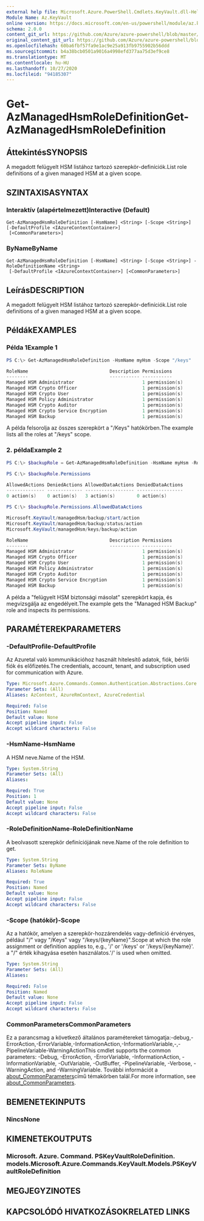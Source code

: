 ```yaml
---
external help file: Microsoft.Azure.PowerShell.Cmdlets.KeyVault.dll-Help.xml
Module Name: Az.KeyVault
online version: https://docs.microsoft.com/en-us/powershell/module/az.keyvault/get-azmanagedhsmroledefinition
schema: 2.0.0
content_git_url: https://github.com/Azure/azure-powershell/blob/master/src/KeyVault/KeyVault/help/Get-AzManagedHsmRoleDefinition.md
original_content_git_url: https://github.com/Azure/azure-powershell/blob/master/src/KeyVault/KeyVault/help/Get-AzManagedHsmRoleDefinition.md
ms.openlocfilehash: 60ba6fbf57fa9e1ac9e25a913fb9755902b56ddd
ms.sourcegitcommit: b4a38bcb0501a9016a4998efd377aa75d3ef9ce8
ms.translationtype: MT
ms.contentlocale: hu-HU
ms.lasthandoff: 10/27/2020
ms.locfileid: "94185307"
---
```

# <span data-ttu-id="6a149-101">Get-AzManagedHsmRoleDefinition</span><span class="sxs-lookup"><span data-stu-id="6a149-101">Get-AzManagedHsmRoleDefinition</span></span>

## <span data-ttu-id="6a149-102">Áttekintés</span><span class="sxs-lookup"><span data-stu-id="6a149-102">SYNOPSIS</span></span>
<span data-ttu-id="6a149-103">A megadott felügyelt HSM listához tartozó szerepkör-definíciók.</span><span class="sxs-lookup"><span data-stu-id="6a149-103">List role definitions of a given managed HSM at a given scope.</span></span>

## <span data-ttu-id="6a149-104">SZINTAXISA</span><span class="sxs-lookup"><span data-stu-id="6a149-104">SYNTAX</span></span>

### <span data-ttu-id="6a149-105">Interaktív (alapértelmezett)</span><span class="sxs-lookup"><span data-stu-id="6a149-105">Interactive (Default)</span></span>
```
Get-AzManagedHsmRoleDefinition [-HsmName] <String> [-Scope <String>] [-DefaultProfile <IAzureContextContainer>]
 [<CommonParameters>]
```

### <span data-ttu-id="6a149-106">ByName</span><span class="sxs-lookup"><span data-stu-id="6a149-106">ByName</span></span>
```
Get-AzManagedHsmRoleDefinition [-HsmName] <String> [-Scope <String>] -RoleDefinitionName <String>
 [-DefaultProfile <IAzureContextContainer>] [<CommonParameters>]
```

## <span data-ttu-id="6a149-107">Leírás</span><span class="sxs-lookup"><span data-stu-id="6a149-107">DESCRIPTION</span></span>
<span data-ttu-id="6a149-108">A megadott felügyelt HSM listához tartozó szerepkör-definíciók.</span><span class="sxs-lookup"><span data-stu-id="6a149-108">List role definitions of a given managed HSM at a given scope.</span></span>

## <span data-ttu-id="6a149-109">Példák</span><span class="sxs-lookup"><span data-stu-id="6a149-109">EXAMPLES</span></span>

### <span data-ttu-id="6a149-110">Példa 1</span><span class="sxs-lookup"><span data-stu-id="6a149-110">Example 1</span></span>
```powershell
PS C:\> Get-AzManagedHsmRoleDefinition -HsmName myHsm -Scope "/keys"

RoleName                              Description Permissions
--------                              ----------- -----------
Managed HSM Administrator                         1 permission(s)
Managed HSM Crypto Officer                        1 permission(s)
Managed HSM Crypto User                           1 permission(s)
Managed HSM Policy Administrator                  1 permission(s)
Managed HSM Crypto Auditor                        1 permission(s)
Managed HSM Crypto Service Encryption             1 permission(s)
Managed HSM Backup                                1 permission(s)
```

<span data-ttu-id="6a149-111">A példa felsorolja az összes szerepkört a "/Keys" hatókörben.</span><span class="sxs-lookup"><span data-stu-id="6a149-111">The example lists all the roles at "/keys" scope.</span></span>

### <span data-ttu-id="6a149-112">2. példa</span><span class="sxs-lookup"><span data-stu-id="6a149-112">Example 2</span></span>
```powershell
PS C:\> $backupRole = Get-AzManagedHsmRoleDefinition -HsmName myHsm -RoleDefinitionName "managed hsm backup"

PS C:\> $backupRole.Permissions

AllowedActions DeniedActions AllowedDataActions DeniedDataActions
-------------- ------------- ------------------ -----------------
0 action(s)    0 action(s)   3 action(s)        0 action(s)

PS C:\> $backupRole.Permissions.AllowedDataActions

Microsoft.KeyVault/managedHsm/backup/start/action
Microsoft.KeyVault/managedHsm/backup/status/action
Microsoft.KeyVault/managedHsm/keys/backup/action

RoleName                              Description Permissions
--------                              ----------- -----------
Managed HSM Administrator                         1 permission(s)
Managed HSM Crypto Officer                        1 permission(s)
Managed HSM Crypto User                           1 permission(s)
Managed HSM Policy Administrator                  1 permission(s)
Managed HSM Crypto Auditor                        1 permission(s)
Managed HSM Crypto Service Encryption             1 permission(s)
Managed HSM Backup                                1 permission(s)
```

<span data-ttu-id="6a149-113">A példa a "felügyelt HSM biztonsági másolat" szerepkört kapja, és megvizsgálja az engedélyeit.</span><span class="sxs-lookup"><span data-stu-id="6a149-113">The example gets the "Managed HSM Backup" role and inspects its permissions.</span></span>

## <span data-ttu-id="6a149-114">PARAMÉTEREK</span><span class="sxs-lookup"><span data-stu-id="6a149-114">PARAMETERS</span></span>

### <span data-ttu-id="6a149-115">-DefaultProfile</span><span class="sxs-lookup"><span data-stu-id="6a149-115">-DefaultProfile</span></span>
<span data-ttu-id="6a149-116">Az Azuretal való kommunikációhoz használt hitelesítő adatok, fiók, bérlői fiók és előfizetés.</span><span class="sxs-lookup"><span data-stu-id="6a149-116">The credentials, account, tenant, and subscription used for communication with Azure.</span></span>

```yaml
Type: Microsoft.Azure.Commands.Common.Authentication.Abstractions.Core.IAzureContextContainer
Parameter Sets: (All)
Aliases: AzContext, AzureRmContext, AzureCredential

Required: False
Position: Named
Default value: None
Accept pipeline input: False
Accept wildcard characters: False
```

### <span data-ttu-id="6a149-117">-HsmName</span><span class="sxs-lookup"><span data-stu-id="6a149-117">-HsmName</span></span>
<span data-ttu-id="6a149-118">A HSM neve.</span><span class="sxs-lookup"><span data-stu-id="6a149-118">Name of the HSM.</span></span>

```yaml
Type: System.String
Parameter Sets: (All)
Aliases:

Required: True
Position: 1
Default value: None
Accept pipeline input: False
Accept wildcard characters: False
```

### <span data-ttu-id="6a149-119">-RoleDefinitionName</span><span class="sxs-lookup"><span data-stu-id="6a149-119">-RoleDefinitionName</span></span>
<span data-ttu-id="6a149-120">A beolvasott szerepkör definíciójának neve.</span><span class="sxs-lookup"><span data-stu-id="6a149-120">Name of the role definition to get.</span></span>

```yaml
Type: System.String
Parameter Sets: ByName
Aliases: RoleName

Required: True
Position: Named
Default value: None
Accept pipeline input: False
Accept wildcard characters: False
```

### <span data-ttu-id="6a149-121">-Scope (hatókör)</span><span class="sxs-lookup"><span data-stu-id="6a149-121">-Scope</span></span>
<span data-ttu-id="6a149-122">Az a hatókör, amelyen a szerepkör-hozzárendelés vagy-definíció érvényes, például "/" vagy "/Keys" vagy "/keys/{keyName}".</span><span class="sxs-lookup"><span data-stu-id="6a149-122">Scope at which the role assignment or definition applies to, e.g., '/' or '/keys' or '/keys/{keyName}'.</span></span>
<span data-ttu-id="6a149-123">a "/" érték kihagyása esetén használatos.</span><span class="sxs-lookup"><span data-stu-id="6a149-123">'/' is used when omitted.</span></span>

```yaml
Type: System.String
Parameter Sets: (All)
Aliases:

Required: False
Position: Named
Default value: None
Accept pipeline input: False
Accept wildcard characters: False
```

### <span data-ttu-id="6a149-124">CommonParameters</span><span class="sxs-lookup"><span data-stu-id="6a149-124">CommonParameters</span></span>
<span data-ttu-id="6a149-125">Ez a parancsmag a következő általános paramétereket támogatja:-debug,-ErrorAction,-ErrorVariable,-InformationAction,-InformationVariable,-,-PipelineVariable-WarningAction</span><span class="sxs-lookup"><span data-stu-id="6a149-125">This cmdlet supports the common parameters: -Debug, -ErrorAction, -ErrorVariable, -InformationAction, -InformationVariable, -OutVariable, -OutBuffer, -PipelineVariable, -Verbose, -WarningAction, and -WarningVariable.</span></span> <span data-ttu-id="6a149-126">További információt a [about_CommonParameters](http://go.microsoft.com/fwlink/?LinkID=113216)című témakörben talál.</span><span class="sxs-lookup"><span data-stu-id="6a149-126">For more information, see [about_CommonParameters](http://go.microsoft.com/fwlink/?LinkID=113216).</span></span>

## <span data-ttu-id="6a149-127">BEMENETEK</span><span class="sxs-lookup"><span data-stu-id="6a149-127">INPUTS</span></span>

### <span data-ttu-id="6a149-128">Nincs</span><span class="sxs-lookup"><span data-stu-id="6a149-128">None</span></span>

## <span data-ttu-id="6a149-129">KIMENETEK</span><span class="sxs-lookup"><span data-stu-id="6a149-129">OUTPUTS</span></span>

### <span data-ttu-id="6a149-130">Microsoft. Azure. Command. PSKeyVaultRoleDefinition. models.</span><span class="sxs-lookup"><span data-stu-id="6a149-130">Microsoft.Azure.Commands.KeyVault.Models.PSKeyVaultRoleDefinition</span></span>

## <span data-ttu-id="6a149-131">MEGJEGYZI</span><span class="sxs-lookup"><span data-stu-id="6a149-131">NOTES</span></span>

## <span data-ttu-id="6a149-132">KAPCSOLÓDÓ HIVATKOZÁSOK</span><span class="sxs-lookup"><span data-stu-id="6a149-132">RELATED LINKS</span></span>
